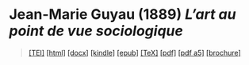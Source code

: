 # Jean-Marie Guyau (1889)  <em>L’art au point de vue sociologique</em> 

>  <a target="_blank" title="Source XML/TEI" class="mime48 tei" href="https://hurlus.github.io/tei/guyau1889_art.xml">[TEI]</a>  <a target="_blank" title="HTML une page" class="mime48 html" href="https://hurlus.github.io/guyau1889_art/guyau1889_art.html">[html]</a>  <a target="_blank" title="Bureautique (LibreOffice, MS.Word)" class="mime48 docx" href="https://hurlus.github.io/guyau1889_art/guyau1889_art.docx">[docx]</a>  <a target="_blank" title="Amazon.kindle" class="mime48 mobi" href="https://hurlus.github.io/guyau1889_art/guyau1889_art.mobi">[kindle]</a>  <a target="_blank" title="EPUB, pour liseuses et téléphones" class="mime48 epub" href="https://hurlus.github.io/guyau1889_art/guyau1889_art.epub">[epub]</a>  <a target="_blank" title="LaTeX" class="mime48 tex" href="https://hurlus.github.io/guyau1889_art/guyau1889_art.tex">[TeX]</a>  <a target="_blank" title="PDF à imprimer, A4 2 colonnes" class="mime48 pdf" href="https://hurlus.github.io/guyau1889_art/guyau1889_art.pdf">[pdf]</a>  <a target="_blank" title="PDF à lire, A5 une colonne" class="mime48 a5" href="https://hurlus.github.io/guyau1889_art/guyau1889_art_a5.pdf">[pdf a5]</a>  <a target="_blank" title="Brochure à agrafer, pdf imposé pour imprimante recto/verso" class="mime48 brochure" href="https://hurlus.github.io/guyau1889_art/guyau1889_art_brochure.pdf">[brochure]</a> 
